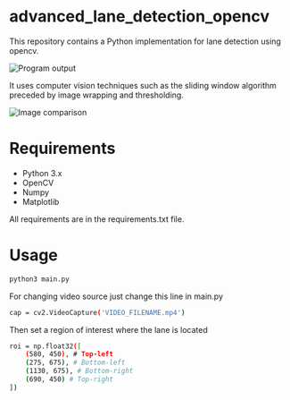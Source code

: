 # advanced_lane_detection_opencv
This repository contains a Python implementation for lane detection using opencv. 

![Program output](screenshots/result.gif)

It uses computer vision techniques such as the sliding window algorithm preceded by image wrapping and thresholding.

![Image comparison](screenshots/thresholding-and-detection.gif)

# Requirements
- Python 3.x
- OpenCV
- Numpy
- Matplotlib

All requirements are in the requirements.txt file.

# Usage
```sh
python3 main.py
```
For changing video source just change this line in main.py
```sh
cap = cv2.VideoCapture('VIDEO_FILENAME.mp4')
```
Then set a region of interest where the lane is located
```sh
roi = np.float32([
    (580, 450), # Top-left 
    (275, 675), # Bottom-left 
    (1130, 675), # Bottom-right 
    (690, 450) # Top-right 
])
```
